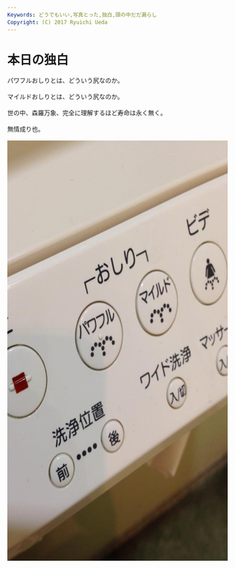 ```yaml
---
Keywords: どうでもいい,写真とった,独白,頭の中だだ漏らし
Copyright: (C) 2017 Ryuichi Ueda
---
```


# 本日の独白
パワフルおしりとは、どういう尻なのか。<br />
<br />
マイルドおしりとは、どういう尻なのか。<br />
<br />
世の中、森羅万象、完全に理解するほど寿命は永く無く。<br />
<br />
無情成り也。<br />
<br />
<a href="1469813_10201895536657266_1352030823_n.jpg"><img src="1469813_10201895536657266_1352030823_n.jpg" alt="1469813_10201895536657266_1352030823_n" width="720" height="960" class="aligncenter size-full wp-image-1568" /></a>
